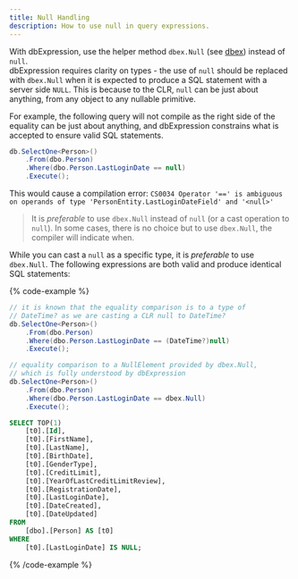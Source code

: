 ```yaml
---
title: Null Handling
description: How to use null in query expressions.
---
```


With dbExpression, use the helper method `dbex.Null` (see [dbex](../../core-concepts/utilities/dbex#dbex-null)) instead of `null`.  
dbExpression requires clarity on types - the use of `null` should be replaced with `dbex.Null` when it is expected 
to produce a SQL statement with a server side `NULL`.  This is because to the CLR, `null` can be just about anything, 
from any object to any nullable primitive.

For example, the following query will not compile as the right side of the equality can be just about anything, 
and dbExpression constrains what is accepted to ensure valid SQL statements.

```csharp
db.SelectOne<Person>()
    .From(dbo.Person)
    .Where(dbo.Person.LastLoginDate == null)
    .Execute();
```

This would cause a compilation error:  `CS0034 Operator '==' is ambiguous on operands of type 'PersonEntity.LastLoginDateField' and '<null>'`

> It is *preferable* to use `dbex.Null` instead of `null` (or a cast operation to `null`).  In some cases, there is no choice but to use `dbex.Null`, the compiler will indicate when.

 While you can cast a `null` as a specific type, it is *preferable* to use `dbex.Null`.  The following expressions are both valid and produce identical SQL statements:

{% code-example %}
```csharp
// it is known that the equality comparison is to a type of 
// DateTime? as we are casting a CLR null to DateTime?
db.SelectOne<Person>()
    .From(dbo.Person)
    .Where(dbo.Person.LastLoginDate == (DateTime?)null)
    .Execute();

// equality comparison to a NullElement provided by dbex.Null,
// which is fully understood by dbExpression
db.SelectOne<Person>()
    .From(dbo.Person)
    .Where(dbo.Person.LastLoginDate == dbex.Null)
    .Execute();
```
```sql
SELECT TOP(1)
	[t0].[Id],
	[t0].[FirstName],
	[t0].[LastName],
	[t0].[BirthDate],
	[t0].[GenderType],
	[t0].[CreditLimit],
	[t0].[YearOfLastCreditLimitReview],
	[t0].[RegistrationDate],
	[t0].[LastLoginDate],
	[t0].[DateCreated],
	[t0].[DateUpdated]
FROM
	[dbo].[Person] AS [t0]
WHERE
	[t0].[LastLoginDate] IS NULL;
```
{% /code-example %}